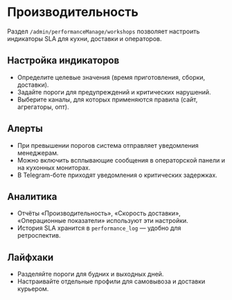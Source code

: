 # Производительность

Раздел `/admin/performanceManage/workshops` позволяет настроить индикаторы SLA для кухни, доставки и операторов.

## Настройка индикаторов

- Определите целевые значения (время приготовления, сборки, доставки).
- Задайте пороги для предупреждений и критических нарушений.
- Выберите каналы, для которых применяются правила (сайт, агрегаторы, опт).

## Алерты

- При превышении порогов система отправляет уведомления менеджерам.
- Можно включить всплывающие сообщения в операторской панели и на кухонных мониторах.
- В Telegram-боте приходят уведомления о критических задержках.

## Аналитика

- Отчёты «Производительность», «Скорость доставки», «Операционные показатели» используют эти настройки.
- История SLA хранится в `performance_log` — удобно для ретроспектив.

## Лайфхаки

- Разделяйте пороги для будних и выходных дней.
- Настраивайте отдельные профили для самовывоза и доставки курьером.

